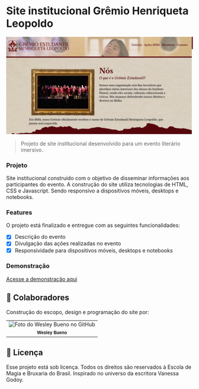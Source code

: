 # Site institucional Grêmio Henriqueta Leopoldo

<img src="./img/sample.png" alt="Exemplo imagem">

> Projeto de site institucional desenvolvido para um evento literário imersivo.

### Projeto
Site institucional construido com o objetivo de disseminar informações aos participantes do evento.
A construção do site utiliza tecnologias de HTML, CSS e Javascript. Sendo responsivo a dispositivos móveis, desktops e notebooks.


### Features

O projeto está finalizado e entregue com as seguintes funcionalidades:

- [x] Descrição do evento 
- [x] Divulgação das ações realizadas no evento
- [x] Responsividade para dispositivos móveis, desktops e notebooks

### Demonstração
<a href="https://wesleybueno.github.io/henriqueta_flamel/">Acesse a demonstração aqui</a>

## 🤝 Colaboradores

Construção do escopo, design e programação do site por:

<table>
  <tr>
    <td align="center">
        <img src="https://avatars.githubusercontent.com/u/68206796?v=4" width="100px;" alt="Foto do Wesley Bueno no GitHub"/><br>
        <sub>
          <b>Wesley Bueno</b>
        </sub>
    </td>
  </tr>
</table>

## 📝 Licença

Esse projeto está sob licença. Todos os direitos são reservados à Escola de Magia e Bruxaria do Brasil. Inspirado no universo da escritora Vanessa Godoy.
